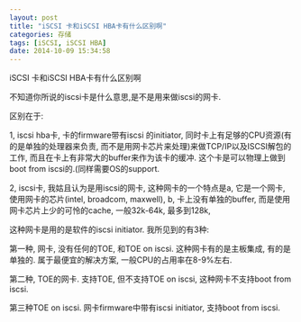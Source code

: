```yaml
---
layout: post
title: "iSCSI 卡和iSCSI HBA卡有什么区别啊"
categories: 存储
tags: [iSCSI, iSCSI HBA]
date: 2014-10-09 15:34:58
---
```


iSCSI 卡和iSCSI HBA卡有什么区别啊



不知道你所说的iscsi卡是什么意思,是不是用来做iscsi的网卡.

区别在于:

1, iscsi hba卡, 卡的firmware带有iscsi 的initiator, 同时卡上有足够的CPU资源(有的是单独的处理器来负责, 而不是用网卡芯片来处理)来做TCP/IP以及ISCSI解包的工作, 而且在卡上有非常大的buffer来作为该卡的缓冲. 这个卡是可以物理上做到boot from iscsi的.(同样需要OS的support.

2, iscsi卡, 我姑且认为是用iscsi的网卡, 这种网卡的一个特点是a, 它是一个网卡, 使用网卡的芯片(intel, broadcom, maxwell), b, 卡上没有单独的buffer, 而是使用网卡芯片上少的可怜的cache, 一般32k-64k, 最多到128k,

这种网卡是用的是软件的iscsi initiator. 我所见到的有3种:

第一种, 网卡, 没有任何的TOE, 和TOE on iscsi. 这种网卡有的是主板集成, 有的是单独的. 属于最便宜的解决方案, 一般CPU的占用率在8-9%左右.

第二种, TOE的网卡. 支持TOE, 但不支持TOE on iscsi, 这种网卡不支持boot from iscsi.

第三种TOE on iscsi. 网卡firmware中带有iscsi initiator, 支持boot from iscsi. 
